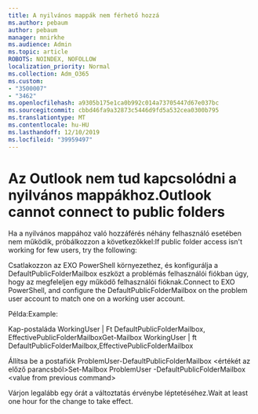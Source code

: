 ```yaml
---
title: A nyilvános mappák nem férhető hozzá
ms.author: pebaum
author: pebaum
manager: mnirkhe
ms.audience: Admin
ms.topic: article
ROBOTS: NOINDEX, NOFOLLOW
localization_priority: Normal
ms.collection: Adm_O365
ms.custom:
- "3500007"
- "3462"
ms.openlocfilehash: a9305b175e1ca0b992c014a73705447d67e037bc
ms.sourcegitcommit: cbbd46fa9a32873c5446d9fd5a532cea0300b795
ms.translationtype: MT
ms.contentlocale: hu-HU
ms.lasthandoff: 12/10/2019
ms.locfileid: "39959497"
---
```

# <a name="outlook-cannot-connect-to-public-folders"></a><span data-ttu-id="00be1-102">Az Outlook nem tud kapcsolódni a nyilvános mappákhoz.</span><span class="sxs-lookup"><span data-stu-id="00be1-102">Outlook cannot connect to public folders</span></span>

<span data-ttu-id="00be1-103">Ha a nyilvános mappához való hozzáférés néhány felhasználó esetében nem működik, próbálkozzon a következőkkel:</span><span class="sxs-lookup"><span data-stu-id="00be1-103">If public folder access isn't working for few users, try the following:</span></span>

<span data-ttu-id="00be1-104">Csatlakozzon az EXO PowerShell környezethez, és konfigurálja a DefaultPublicFolderMailbox eszközt a problémás felhasználói fiókban úgy, hogy az megfeleljen egy működő felhasználói fióknak.</span><span class="sxs-lookup"><span data-stu-id="00be1-104">Connect to EXO PowerShell, and configure the DefaultPublicFolderMailbox on the problem user account to match one on a working user account.</span></span>

<span data-ttu-id="00be1-105">Példa:</span><span class="sxs-lookup"><span data-stu-id="00be1-105">Example:</span></span>

<span data-ttu-id="00be1-106">Kap-postaláda WorkingUser | Ft DefaultPublicFolderMailbox, EffectivePublicFolderMailbox</span><span class="sxs-lookup"><span data-stu-id="00be1-106">Get-Mailbox WorkingUser | ft DefaultPublicFolderMailbox,EffectivePublicFolderMailbox</span></span>

<span data-ttu-id="00be1-107">Állítsa be a postafiók ProblemUser-DefaultPublicFolderMailbox \<értékét az előző parancsból></span><span class="sxs-lookup"><span data-stu-id="00be1-107">Set-Mailbox ProblemUser -DefaultPublicFolderMailbox \<value from previous command></span></span>

<span data-ttu-id="00be1-108">Várjon legalább egy órát a változtatás érvénybe léptetéséhez.</span><span class="sxs-lookup"><span data-stu-id="00be1-108">Wait at least one hour for the change to take effect.</span></span>
